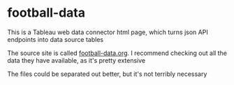 # football-data

This is a Tableau web data connector html page, which turns json API endpoints into data source tables

The source site is called [football-data.org](http://football-data.org/index).
I recommend checking out all the data they have available, as it's pretty extensive

The files could be separated out better, but it's not terribly necessary
